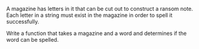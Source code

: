 A magazine has letters in it that can be cut out to construct a ransom note. Each letter in a string must exist  in the magazine in order to spell it successfully.

Write a function that takes a magazine and a word and determines if the word can be spelled.
